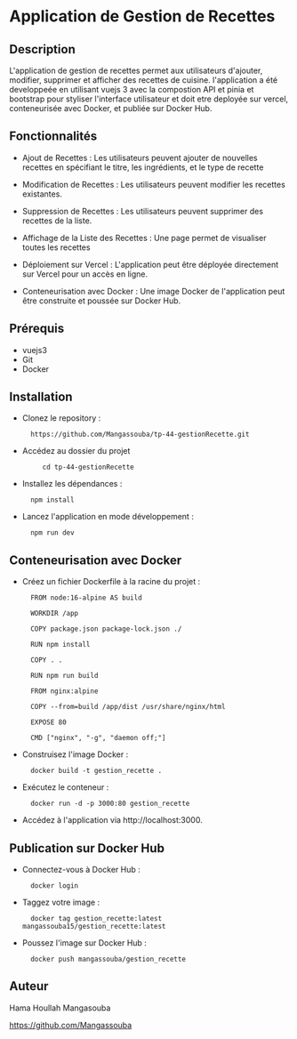 
# Application de Gestion de Recettes

## Description

L'application de gestion de recettes permet aux utilisateurs d'ajouter, modifier, supprimer et afficher des recettes de cuisine.
l'application a été developpeée en utilisant vuejs 3 avec la compostion  API et pinia et bootstrap pour styliser l'interface utilisateur et doit etre deployée sur vercel, conteneurisée avec Docker, et publiée sur Docker Hub.

## Fonctionnalités

- Ajout de Recettes : Les utilisateurs peuvent ajouter de nouvelles recettes en spécifiant le titre, les ingrédients, et le type de recette

- Modification de Recettes : Les utilisateurs peuvent modifier les recettes existantes.

- Suppression de Recettes : Les utilisateurs peuvent supprimer des recettes de la liste.

- Affichage de la Liste des Recettes : Une page permet de visualiser toutes les recettes

- Déploiement sur Vercel : L'application peut être déployée directement sur Vercel pour un accès en ligne.

- Conteneurisation avec Docker : Une image Docker de l'application peut être construite et poussée sur Docker Hub.

## Prérequis

- vuejs3
- Git
- Docker

## Installation

- Clonez le repository :

        https://github.com/Mangassouba/tp-44-gestionRecette.git
 - Accédez au dossier du projet

            cd tp-44-gestionRecette

- Installez les dépendances :

        npm install

- Lancez l'application en mode développement :

        npm run dev

## Conteneurisation avec Docker

- Créez un fichier Dockerfile à la racine du projet :

        FROM node:16-alpine AS build

        WORKDIR /app

        COPY package.json package-lock.json ./

        RUN npm install

        COPY . .

        RUN npm run build

        FROM nginx:alpine

        COPY --from=build /app/dist /usr/share/nginx/html

        EXPOSE 80

        CMD ["nginx", "-g", "daemon off;"]

- Construisez l'image Docker :

        docker build -t gestion_recette .

- Exécutez le conteneur :

        docker run -d -p 3000:80 gestion_recette

- Accédez à l'application via http://localhost:3000.

## Publication sur Docker Hub

- Connectez-vous à Docker Hub :

        docker login

- Taggez votre image :

        docker tag gestion_recette:latest mangassouba15/gestion_recette:latest

- Poussez l'image sur Docker Hub :

        docker push mangassouba/gestion_recette


## Auteur
Hama Houllah Mangasouba

https://github.com/Mangassouba
